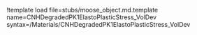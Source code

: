 !template load file=stubs/moose_object.md.template name=CNHDegradedPK1ElastoPlasticStress_VolDev syntax=/Materials/CNHDegradedPK1ElastoPlasticStress_VolDev